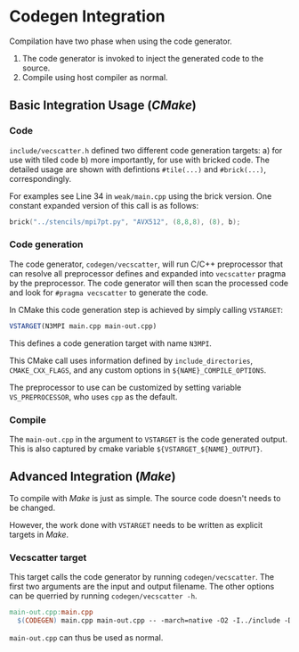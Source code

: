 # Codegen Integration

Compilation have two phase when using the code generator.

1. The code generator is invoked to inject the generated code to the source.
2. Compile using host compiler as normal.

## Basic Integration Usage (*CMake*)

### Code

`include/vecscatter.h` defined two different code generation targets: a) for use with tiled code b) more importantly,
for use with bricked code. The detailed usage are shown with defintions `#tile(...)` and `#brick(...)`, correspondingly.

For examples see Line 34 in `weak/main.cpp` using the brick version. One constant expanded version of this call is as follows:

~~~cpp
brick("../stencils/mpi7pt.py", "AVX512", (8,8,8), (8), b);
~~~

### Code generation

The code generator, `codegen/vecscatter`, will run C/C++ preprocessor that can resolve all preprocessor defines and expanded into `vecscatter` pragma
by the preprocessor. The code generator will then scan the processed code and look for `#pragma vecscatter` to generate the code.

In CMake this code generation step is achieved by simply calling `VSTARGET`:

~~~cmake
VSTARGET(N3MPI main.cpp main-out.cpp)
~~~

This defines a code generation target with name `N3MPI`.

This CMake call uses information defined by `include_directories`, `CMAKE_CXX_FLAGS`, and any custom options in `${NAME}_COMPILE_OPTIONS`.

The preprocessor to use can be customized by setting variable `VS_PREPROCESSOR`, who uses `cpp` as the default.

### Compile

The `main-out.cpp` in the argument to `VSTARGET` is the code generated output. This is also captured by cmake variable `${VSTARGET_${NAME}_OUTPUT}`.

## Advanced Integration (*Make*)

To compile with *Make* is just as simple. The source code doesn't needs to be changed.

However, the work done with `VSTARGET` needs to be written as explicit targets in *Make*.

### Vecscatter target

This target calls the code generator by running `codegen/vecscatter`. The first two arguments are the input and output filename. The other options can be querried by running `codegen/vecscatter -h`.

~~~makefile
main-out.cpp:main.cpp
  $(CODEGEN) main.cpp main-out.cpp -- -march=native -O2 -I../include -D../stencils
~~~

`main-out.cpp` can thus be used as normal.
